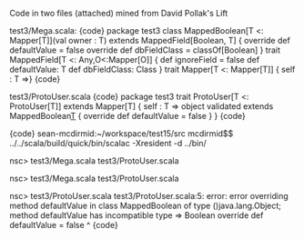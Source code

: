 Code in two files (attached) mined from David Pollak's Lift

test3/Mega.scala:
{code}
package test3
class MappedBoolean[T <: Mapper[T]](val owner : T) extends MappedField[Boolean, T] {
  override def defaultValue = false
  override def dbFieldClass = classOf[Boolean]
}
trait MappedField[T <: Any,O<:Mapper[O]] {
  def ignoreField = false
  def defaultValue: T
  def dbFieldClass: Class
}
trait Mapper[T <: Mapper[T]] { self : T =>}
{code}

test3/ProtoUser.scala
{code}
package test3
trait ProtoUser[T <: ProtoUser[T]] extends Mapper[T] { self : T =>
  object validated extends MappedBoolean[T](this) {
    override def defaultValue = false
  }
}
{code}

{code}
sean-mcdirmid:~/workspace/test15/src mcdirmid$$ ../../scala/build/quick/bin/scalac -Xresident -d ../bin/

nsc> test3/Mega.scala test3/ProtoUser.scala 

nsc> test3/Mega.scala test3/ProtoUser.scala 

nsc> test3/ProtoUser.scala 
test3/ProtoUser.scala:5: error: error overriding method defaultValue in class MappedBoolean of type ()java.lang.Object;
 method defaultValue has incompatible type => Boolean
    override def defaultValue = false
                 ^
{code}


